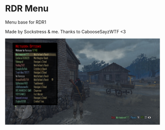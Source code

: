 # RDR Menu
Menu base for RDR1

Made by Sockstress & me. Thanks to CabooseSayzWTF <3

![Screenshot](screenshot.png)
